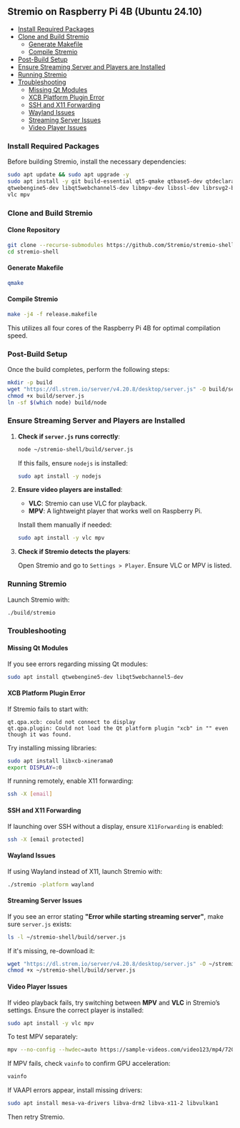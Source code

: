 ## Stremio on Raspberry Pi 4B (Ubuntu 24.10)

<!-- TOC -->

- [Install Required Packages](#install-required-packages)
- [Clone and Build Stremio](#clone-and-build-stremio)
    - [Generate Makefile](#generate-makefile)
    - [Compile Stremio](#compile-stremio)
- [Post-Build Setup](#post-build-setup)
- [Ensure Streaming Server and Players are Installed](#ensure-streaming-server-and-players-are-installed)
- [Running Stremio](#running-stremio)
- [Troubleshooting](#troubleshooting)
    - [Missing Qt Modules](#missing-qt-modules)
    - [XCB Platform Plugin Error](#xcb-platform-plugin-error)
    - [SSH and X11 Forwarding](#ssh-and-x11-forwarding)
    - [Wayland Issues](#wayland-issues)
    - [Streaming Server Issues](#streaming-server-issues)
    - [Video Player Issues](#video-player-issues)

<!-- /TOC -->

### Install Required Packages

Before building Stremio, install the necessary dependencies:

```bash
sudo apt update && sudo apt upgrade -y
sudo apt install -y git build-essential qt5-qmake qtbase5-dev qtdeclarative5-dev \
qtwebengine5-dev libqt5webchannel5-dev libmpv-dev libssl-dev librsvg2-bin nodejs libxcb-xinerama0 \
vlc mpv
```

### Clone and Build Stremio

#### Clone Repository

```bash
git clone --recurse-submodules https://github.com/Stremio/stremio-shell.git
cd stremio-shell
```

#### Generate Makefile

```bash
qmake
```

#### Compile Stremio

```bash
make -j4 -f release.makefile
```

This utilizes all four cores of the Raspberry Pi 4B for optimal compilation speed.

### Post-Build Setup

Once the build completes, perform the following steps:

```bash
mkdir -p build
wget "https://dl.strem.io/server/v4.20.8/desktop/server.js" -O build/server.js
chmod +x build/server.js
ln -sf $(which node) build/node
```

### Ensure Streaming Server and Players are Installed

1. **Check if `server.js` runs correctly**:

   ```bash
   node ~/stremio-shell/build/server.js
   ```

   If this fails, ensure `nodejs` is installed:

   ```bash
   sudo apt install -y nodejs
   ```

2. **Ensure video players are installed**:

   - **VLC**: Stremio can use VLC for playback.
   - **MPV**: A lightweight player that works well on Raspberry Pi.

   Install them manually if needed:

   ```bash
   sudo apt install -y vlc mpv
   ```

3. **Check if Stremio detects the players**:

   Open Stremio and go to `Settings > Player`. Ensure VLC or MPV is listed.

### Running Stremio

Launch Stremio with:

```bash
./build/stremio
```

### Troubleshooting

#### Missing Qt Modules

If you see errors regarding missing Qt modules:

```bash
sudo apt install qtwebengine5-dev libqt5webchannel5-dev
```

#### XCB Platform Plugin Error

If Stremio fails to start with:

```
qt.qpa.xcb: could not connect to display
qt.qpa.plugin: Could not load the Qt platform plugin "xcb" in "" even though it was found.
```

Try installing missing libraries:

```bash
sudo apt install libxcb-xinerama0
export DISPLAY=:0
```

If running remotely, enable X11 forwarding:

```bash
ssh -X [email]
```

#### SSH and X11 Forwarding

If launching over SSH without a display, ensure `X11Forwarding` is enabled:

```bash
ssh -X [email protected]
```

#### Wayland Issues

If using Wayland instead of X11, launch Stremio with:

```bash
./stremio -platform wayland
```

#### Streaming Server Issues

If you see an error stating **"Error while starting streaming server"**, make sure `server.js` exists:

```bash
ls -l ~/stremio-shell/build/server.js
```

If it's missing, re-download it:

```bash
wget "https://dl.strem.io/server/v4.20.8/desktop/server.js" -O ~/stremio-shell/build/server.js
chmod +x ~/stremio-shell/build/server.js
```

#### Video Player Issues

If video playback fails, try switching between **MPV** and **VLC** in Stremio’s settings. Ensure the correct player is installed:

```bash
sudo apt install -y vlc mpv
```

To test MPV separately:

```bash
mpv --no-config --hwdec=auto https://sample-videos.com/video123/mp4/720/big_buck_bunny_720p_1mb.mp4
```

If MPV fails, check `vainfo` to confirm GPU acceleration:

```bash
vainfo
```

If VAAPI errors appear, install missing drivers:

```bash
sudo apt install mesa-va-drivers libva-drm2 libva-x11-2 libvulkan1
```

Then retry Stremio.

